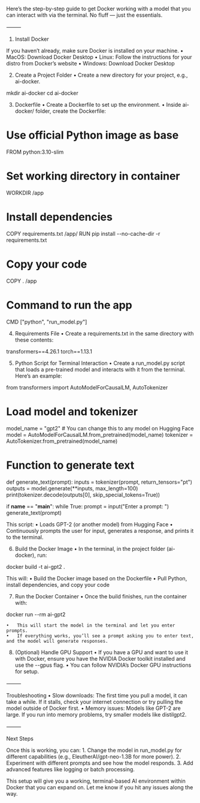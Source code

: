 Here’s the step-by-step guide to get Docker working with a model that you can interact with via the terminal. No fluff — just the essentials.

⸻

1. Install Docker

If you haven’t already, make sure Docker is installed on your machine.
	•	MacOS: Download Docker Desktop
	•	Linux: Follow the instructions for your distro from Docker’s website
	•	Windows: Download Docker Desktop

2. Create a Project Folder
	•	Create a new directory for your project, e.g., ai-docker.

mkdir ai-docker
cd ai-docker

3. Dockerfile
	•	Create a Dockerfile to set up the environment.
	•	Inside ai-docker/ folder, create the Dockerfile:

# Use official Python image as base
FROM python:3.10-slim

# Set working directory in container
WORKDIR /app

# Install dependencies
COPY requirements.txt /app/
RUN pip install --no-cache-dir -r requirements.txt

# Copy your code
COPY . /app

# Command to run the app
CMD ["python", "run_model.py"]

4. Requirements File
	•	Create a requirements.txt in the same directory with these contents:

transformers==4.26.1
torch==1.13.1

5. Python Script for Terminal Interaction
	•	Create a run_model.py script that loads a pre-trained model and interacts with it from the terminal. Here’s an example:

from transformers import AutoModelForCausalLM, AutoTokenizer

# Load model and tokenizer
model_name = "gpt2"  # You can change this to any model on Hugging Face
model = AutoModelForCausalLM.from_pretrained(model_name)
tokenizer = AutoTokenizer.from_pretrained(model_name)

# Function to generate text
def generate_text(prompt):
    inputs = tokenizer(prompt, return_tensors="pt")
    outputs = model.generate(**inputs, max_length=100)
    print(tokenizer.decode(outputs[0], skip_special_tokens=True))

if __name__ == "__main__":
    while True:
        prompt = input("Enter a prompt: ")
        generate_text(prompt)

This script:
	•	Loads GPT-2 (or another model) from Hugging Face
	•	Continuously prompts the user for input, generates a response, and prints it to the terminal.

6. Build the Docker Image
	•	In the terminal, in the project folder (ai-docker), run:

docker build -t ai-gpt2 .

This will:
	•	Build the Docker image based on the Dockerfile
	•	Pull Python, install dependencies, and copy your code

7. Run the Docker Container
	•	Once the build finishes, run the container with:

docker run --rm ai-gpt2

	•	This will start the model in the terminal and let you enter prompts.
	•	If everything works, you’ll see a prompt asking you to enter text, and the model will generate responses.

8. (Optional) Handle GPU Support
	•	If you have a GPU and want to use it with Docker, ensure you have the NVIDIA Docker toolkit installed and use the --gpus flag.
	•	You can follow NVIDIA’s Docker GPU instructions for setup.

⸻

Troubleshooting
	•	Slow downloads: The first time you pull a model, it can take a while. If it stalls, check your internet connection or try pulling the model outside of Docker first.
	•	Memory issues: Models like GPT-2 are large. If you run into memory problems, try smaller models like distilgpt2.

⸻

Next Steps

Once this is working, you can:
	1.	Change the model in run_model.py for different capabilities (e.g., EleutherAI/gpt-neo-1.3B for more power).
	2.	Experiment with different prompts and see how the model responds.
	3.	Add advanced features like logging or batch processing.

This setup will give you a working, terminal-based AI environment within Docker that you can expand on. Let me know if you hit any issues along the way.
